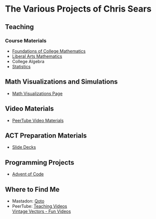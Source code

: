 # The Various Projects of Chris Sears

## Teaching

### Course Materials
* [Foundations of College Mathematics](/foundations/Foundations.md)
* [Liberal Arts Mathematics](./liberal_arts_math/Liberal_Arts_Mathematics.md)
* College Algebra
* [Statistics](./statistics/statistics.md)
    
## Math Visualizations and Simulations
* [Math Visualizations Page](./visualization/index.html)
    
    
## Video Materials
* [PeerTube Video Materials](./peertube_materials/PeerTube.md)
	

## ACT Preparation Materials
* [Slide Decks](./act-prep/index.html)
	

## Programming Projects
* [Advent of Code](./advent-of-code/index.html)
    
    
## Where to Find Me
* Mastadon: [Qoto](https://qoto.org/@OmegaLimit)
* PeerTube: [Teaching Videos](https://spectra.video/c/chris_sears_teaching/videos)  
[Vintage Vectors - Fun Videos](https://spectra.video/c/vintage_vectors/videos)
    
